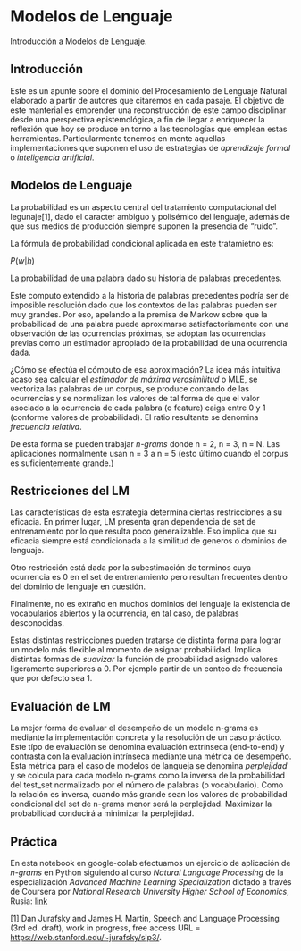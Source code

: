 # Modelos de Lenguaje


Introducción a Modelos de Lenguaje.

<!--more-->

## Introducción

Este es un apunte sobre el dominio del Procesamiento de Lenguaje Natural
elaborado a partir de autores que citaremos en cada pasaje. El objetivo
de este manterial es emprender una reconstrucción de este campo
disciplinar desde una perspectiva epistemológica, a fin de llegar a
enriquecer la reflexión que hoy se produce en torno a las tecnologías
que emplean estas herramientas. Particularmente tenemos en mente
aquellas implementaciones que suponen el uso de estrategias de
*aprendizaje formal* o *inteligencia artificial*.

## Modelos de Lenguaje 

La probabilidad es un aspecto central del tratamiento computacional del
legunaje[1], dado el caracter ambiguo y polisémico del lenguaje, además de
que sus medios de producción siempre suponen la presencia de “ruido”.

La fórmula de probabilidad condicional aplicada en este tratamietno es:

*P*(*w*|*h*)

La probabilidad de una palabra dado su historia de palabras precedentes.

Este computo extendido a la historia de palabras precedentes podría ser
de imposible resolución dado que los contextos de las palabras pueden
ser muy grandes. Por eso, apelando a la premisa de Markow sobre que la
probabilidad de una palabra puede aproximarse satisfactoriamente con una
observación de las ocurrencias próximas, se adoptan las ocurrencias
previas como un estimador apropiado de la probabilidad de una ocurrencia
dada.

¿Cómo se efectúa el cómputo de esa aproximación? La idea más intuitiva
acaso sea calcular el *estimador de máxima verosimilitud* o MLE, se
vectoriza las palabras de un corpus, se produce contando de las
ocurrencias y se normalizan los valores de tal forma de que el valor
asociado a la ocurrencia de cada palabra (o feature) caiga entre 0 y 1
(conforme valores de probabilidad). El ratio resultante se denomina
*frecuencia relativa*.

De esta forma se pueden trabajar *n-grams* donde n = 2, n = 3, n = N.
Las aplicaciones normalmente usan n = 3 a n = 5 (esto último cuando el
corpus es suficientemente grande.)

## Restricciones del LM

Las características de esta estrategia determina ciertas restricciones a
su eficacia. En primer lugar, LM presenta gran dependencia de set de
entrenamiento por lo que resulta poco generalizable. Eso implica que su
eficacia siempre está condicionada a la similitud de generos o dominios
de lenguaje.

Otro restricción está dada por la subestimación de terminos cuya
ocurrencia es 0 en el set de entrenamiento pero resultan frecuentes
dentro del dominio de lenguaje en cuestión.

Finalmente, no es extraño en muchos dominios del lenguaje la existencia
de vocabularios abiertos y la ocurrencia, en tal caso, de palabras
desconocidas.

Estas distintas restricciones pueden tratarse de distinta forma para
lograr un modelo más flexible al momento de asignar probabilidad.
Implica distintas formas de *suavizar* la función de probabilidad
asignado valores ligeramente superiores a 0. Por ejemplo partir de un
conteo de frecuencia que por defecto sea 1.

## Evaluación de LM

La mejor forma de evaluar el desempeño de un modelo n-grams es mediante
la implementación concreta y la resolución de un caso práctico. Este
típo de evaluación se denomina evaluación extrínseca (end-to-end) y
contrasta con la evaluación intrínseca mediante una métrica de
desempeño. Esta métrica para el caso de modelos de langueja se denomina
*perplejidad* y se colcula para cada modelo n-grams como la inversa de
la probabilidad del test\_set normalizado por el número de palabras (o
vocabulario). Como la relación es inversa, cuando más grande sean los
valores de probabilidad condicional del set de n-grams menor será la
perplejidad. Maximizar la probabilidad conducirá a minimizar la
perplejidad.

## Práctica

En esta notebook en google-colab efectuamos un ejercicio de aplicación
de *n-grams* en Python siguiendo al curso *Natural Language Processing*
de la especialización *Advanced Machine Learning Specialization* dictado
a través de Coursera por *National Research University Higher School of
Economics*, Rusia:
[link](https://colab.research.google.com/drive/15mPt4LS1la1hPCPcRjnSVcjP4Xb-E6A5)

[1] Dan Jurafsky and James H. Martin, Speech and Language Processing
(3rd ed. draft), work in progress, free access URL =
<https://web.stanford.edu/~jurafsky/slp3/>.

